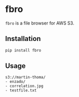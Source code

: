 # fbro

`fbro` is a file browser for AWS S3.

## Installation

```bash
pip install fbro
```

## Usage

```
s3://martin-thoma/
- enzado/
- correlation.jpg
- testfile.txt
```
